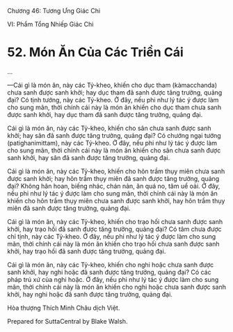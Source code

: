  

Chương 46: Tương Ưng Giác Chi

VI: Phẩm Tổng Nhiếp Giác Chi

# 52\. Món Ăn Của Các Triền Cái

…

—Cái gì là món ăn, này các Tỷ-kheo, khiến cho dục tham (kàmacchanda) chưa sanh được sanh khởi; hay dục tham đã sanh được tăng trưởng, quảng đại? Có tịnh tướng, này các Tỷ-kheo. Ở đây, nếu phi như lý tác ý được làm cho sung mãn, thời chính cái này là món ăn khiến cho dục tham chưa sanh được sanh khởi, hay dục tham đã sanh được tăng trưởng, quảng đại.

Cái gì là món ăn, này các Tỷ-kheo, khiến cho sân chưa sanh được sanh khởi; hay sân đã sanh được tăng trưởng, quảng đại? Có chướng ngại tướng (patighanimittam), này các Tỷ-kheo. Ở đây, nếu phi như lý tác ý được làm cho sung mãn, thời chính cái này là món ăn khiến cho sân chưa sanh được sanh khởi, hay sân đã sanh được tăng trưởng, quảng đại.

Cái gì là món ăn, này các Tỷ-kheo, khiến cho hôn trầm thụy miên chưa sanh được sanh khởi; hay hôn trầm thụy miên đã sanh được tăng trưởng, quảng đại? Không hân hoan, biếng nhác, chán nản, ăn quá no, tâm uể oải. Ở đây, nếu phi như lý tác ý được làm cho sung mãn, thời chính cái này là món ăn khiến cho hôn trầm thụy miên chưa sanh được sanh khởi, hay hôn trầm thụy miên đã sanh được tăng trưởng, quảng đại.

Cái gì là món ăn, này các Tỷ-kheo, khiến cho trạo hối chưa sanh được sanh khởi, hay trạo hối đã sanh được tăng trưởng, quảng đại? Có tâm chưa được chỉ tịnh, này các Tỷ-kheo. Ở đây, nếu phi như lý tác ý được làm cho sung mãn, thời chính cái này là món ăn khiến cho trạo hối chưa sanh được sanh khởi, hay trạo hối đã sanh được tăng trưởng, quảng đại.

Cái gì là món ăn, này các Tỷ-kheo, khiến cho nghi hoặc chưa sanh được sanh khởi, hay nghi hoặc đã sanh được tăng trưởng, quảng đại? Có các pháp trú xứ của nghi hoặc. Ở đây, nếu phi như lý tác ý được làm cho sung mãn, thời chính cái này là món ăn khiến cho nghi hoặc chưa sanh được sanh khởi, hay nghi hoặc đã sanh được tăng trưởng, quảng đại.

Hòa thượng Thích Minh Châu dịch Việt.

Prepared for SuttaCentral by Blake Walsh.